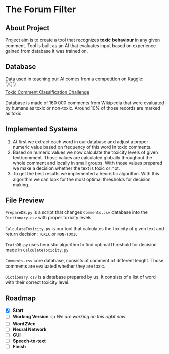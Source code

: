 # The Forum Filter

## About Project
Project aim is to create a tool that recognizes **toxic behaviour** in any given comment.
Tool is built as an AI that evaluates input based on experience gained from database it was trained on. 
## Database
Data used in teaching our AI comes from a competition on Kaggle:\
:point_down::point_down::point_down:\
[Toxic Comment Classification Challenge](https://www.kaggle.com/c/jigsaw-toxic-comment-classification-challenge/overview)\
\
Database is made of 160 000 comments from Wikipedia that were evaluated by humans as toxic or non-toxic.
Around 10% of those records are marked as toxic.

## Implemented Systems
1. At first we extract each word in our database and adjust a proper numeric value based on frequency of this word in toxic comments.
2. Based on numeric values we now calculate the toxicity levels of given text/comment. Those values are calculated globally throughout the whole comment and locally in small groups.
With those values prepared we make a decision whether the text is toxic or not.
3. To get the best results we implemented a heuristic algorithm. With this algorithm we can look for the most optimal thresholds for decision making.

## File Preview

 `PrepareDB.py` is a script that changes `Comments.csv` database into the `Dictionary.csv` with proper toxicity levels  
 \
 `CalculateToxicity.py` is our tool that calculates the toxicity of given text and return decision: `TOXIC` or `NON-TOXIC`\
 \
 `TrainDB.py` uses heuristic algorithm to find optimal threshold for decision made in `CalculateToxicity.py`\
 \
 `Comments.csv` core database, consists of comment of different lenght. Those comments are evaluated whether they are toxic. \
 \
 `Dictionary.csv` is a database prepared by us. It consists of a list of word with their correct toxicity level.

## Roadmap

- [x] **Start** 
- [ ] **Working Version** :point_left: *We are working on this right now*
- [ ] **Word2Vec**
- [ ] **Neural Network**
- [ ] **GUI**
- [ ] **Speech-to-text**
- [ ] **Finish**
